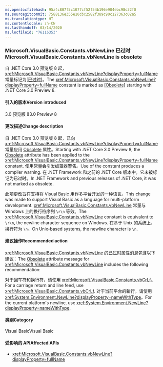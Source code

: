 ```yaml
---
ms.openlocfilehash: 95a4c807f5c1077cf52f54b196e904ebc98c32f8
ms.sourcegitcommit: 7588136e355e10cbc2582f389c90c127363c02a5
ms.translationtype: HT
ms.contentlocale: zh-CN
ms.lasthandoff: 03/14/2020
ms.locfileid: "76116353"
---
```

### <a name="microsoftvisualbasicconstantsvbnewline-is-obsolete"></a><span data-ttu-id="9b633-101">Microsoft.VisualBasic.Constants.vbNewLine 已过时</span><span class="sxs-lookup"><span data-stu-id="9b633-101">Microsoft.VisualBasic.Constants.vbNewLine is obsolete</span></span>

<span data-ttu-id="9b633-102">自 .NET Core 3.0 预览版 8 起，<xref:Microsoft.VisualBasic.Constants.vbNewLine?displayProperty=fullName> 常量标记为[\[已过时\]](xref:System.ObsoleteAttribute)。</span><span class="sxs-lookup"><span data-stu-id="9b633-102">The <xref:Microsoft.VisualBasic.Constants.vbNewLine?displayProperty=fullName> constant is marked as [\[Obsolete\]](xref:System.ObsoleteAttribute) starting with .NET Core 3.0 Preview 8.</span></span>

#### <a name="version-introduced"></a><span data-ttu-id="9b633-103">引入的版本</span><span class="sxs-lookup"><span data-stu-id="9b633-103">Version introduced</span></span>

<span data-ttu-id="9b633-104">3.0 预览版 8</span><span class="sxs-lookup"><span data-stu-id="9b633-104">3.0 Preview 8</span></span>

#### <a name="change-description"></a><span data-ttu-id="9b633-105">更改描述</span><span class="sxs-lookup"><span data-stu-id="9b633-105">Change description</span></span>

<span data-ttu-id="9b633-106">自 .NET Core 3.0 预览版 8 起，已向 <xref:Microsoft.VisualBasic.Constants.vbNewLine?displayProperty=fullName> 常量应用 [Obsolete](xref:System.ObsoleteAttribute) 属性。</span><span class="sxs-lookup"><span data-stu-id="9b633-106">Starting with .NET Core 3.0 Preview 8, the [Obsolete](xref:System.ObsoleteAttribute) attribute has been applied to the <xref:Microsoft.VisualBasic.Constants.vbNewLine?displayProperty=fullName> constant.</span></span> <span data-ttu-id="9b633-107">使用常量会引发编辑器警告。</span><span class="sxs-lookup"><span data-stu-id="9b633-107">Use of the constant produces a compiler warning.</span></span> <span data-ttu-id="9b633-108">在 .NET Framework 和之前的 .NET Core 版本中，它未被标记为已过时。</span><span class="sxs-lookup"><span data-stu-id="9b633-108">In .NET Framework and previous releases of .NET Core, it was not marked as obsolete.</span></span>

<span data-ttu-id="9b633-109">此项更改旨在支持将 Visual Basic 用作多平台开发的一种语言。</span><span class="sxs-lookup"><span data-stu-id="9b633-109">This change was made to support Visual Basic as a language for multi-platform development.</span></span> <span data-ttu-id="9b633-110"><xref:Microsoft.VisualBasic.Constants.vbNewLine> 常量与 Windows 上的换行符序列 `\r\n` 等效。</span><span class="sxs-lookup"><span data-stu-id="9b633-110">The <xref:Microsoft.VisualBasic.Constants.vbNewLine> constant is equivalent to `\r\n`, the newline character sequence on Windows.</span></span> <span data-ttu-id="9b633-111">在基于 Unix 的系统上，换行符为 `\n`。</span><span class="sxs-lookup"><span data-stu-id="9b633-111">On Unix-based systems, the newline character is `\n`.</span></span>

#### <a name="recommended-action"></a><span data-ttu-id="9b633-112">建议操作</span><span class="sxs-lookup"><span data-stu-id="9b633-112">Recommended action</span></span>

<span data-ttu-id="9b633-113"><xref:Microsoft.VisualBasic.Constants.vbNewLine> 的[已过时](xref:System.ObsoleteAttribute)属性消息包含以下建议：</span><span class="sxs-lookup"><span data-stu-id="9b633-113">The [Obsolete](xref:System.ObsoleteAttribute) attribute message for <xref:Microsoft.VisualBasic.Constants.vbNewLine> includes the following recommendation:</span></span>

<span data-ttu-id="9b633-114">对于回车符和换行符，请使用 <xref:Microsoft.VisualBasic.Constants.vbCrLf>。</span><span class="sxs-lookup"><span data-stu-id="9b633-114">For a carriage return and line feed, use <xref:Microsoft.VisualBasic.Constants.vbCrLf>.</span></span> <span data-ttu-id="9b633-115">对于当前平台的新行，请使用 <xref:System.Environment.NewLine?displayProperty=nameWithType>。</span><span class="sxs-lookup"><span data-stu-id="9b633-115">For the current platform's newline, use <xref:System.Environment.NewLine?displayProperty=nameWithType>.</span></span>

#### <a name="category"></a><span data-ttu-id="9b633-116">类别</span><span class="sxs-lookup"><span data-stu-id="9b633-116">Category</span></span>

<span data-ttu-id="9b633-117">Visual Basic</span><span class="sxs-lookup"><span data-stu-id="9b633-117">Visual Basic</span></span>

#### <a name="affected-apis"></a><span data-ttu-id="9b633-118">受影响的 API</span><span class="sxs-lookup"><span data-stu-id="9b633-118">Affected APIs</span></span>

- <xref:Microsoft.VisualBasic.Constants.vbNewLine?displayProperty=fullName>

<!--

### Affected APIs

- `F:Microsoft.VisualBasic.Constants.vbNewLine`

-->
